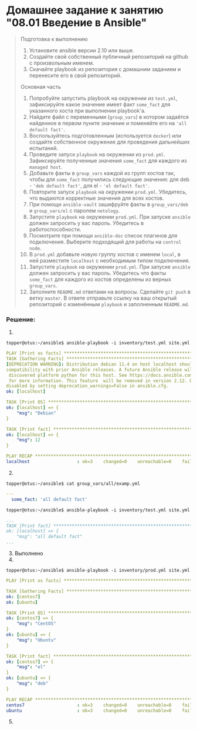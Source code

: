 # Домашнее задание к занятию "08.01 Введение в Ansible"

> Подготовка к выполнению
> 
> 1. Установите ansible версии 2.10 или выше.
> 2. Создайте свой собственный публичный репозиторий на github с произвольным именем.
> 3. Скачайте playbook из репозитория с домашним заданием и перенесите его в свой репозиторий.
> 
> Основная часть
> 
> 1. Попробуйте запустить playbook на окружении из `test.yml`, зафиксируйте какое значение имеет факт `some_fact` для указанного хоста при выполнении playbook'a.
> 2. Найдите файл с переменными (`group_vars`) в котором задаётся найденное в первом пункте значение и поменяйте его на `'all default fact'`.
> 3. Воспользуйтесь подготовленным (используется `docker`) или создайте собственное окружение для проведения дальнейших испытаний.
> 4. Проведите запуск `playbook` на окружении из `prod.yml`. Зафиксируйте полученные значения `some_fact` для каждого из `managed host`.
> 5. Добавьте факты в `group_vars` каждой из групп хостов так, чтобы для `some_fact` получились следующие значения: для deb - `'deb default fact'`, для el - `'el default fact'`.
> 6. Повторите запуск `playbook` на окружении `prod.yml`. Убедитесь, что выдаются корректные значения для всех хостов.
> 7. При помощи `ansible-vault` зашифруйте факты в `group_vars/deb` и `group_vars/el` с паролем `netology`.
> 8. Запустите `playbook` на окружении `prod.yml`. При запуске `ansible` должен запросить у вас пароль. Убедитесь в работоспособности.
> 9. Посмотрите при помощи `ansible-doc` список плагинов для подключения. Выберите подходящий для работы на `control node`.
> 10. В `prod.yml` добавьте новую группу хостов с именем `local`, в ней разместите `localhost` с необходимым типом подключения.
> 11. Запустите `playbook` на окружении `prod.yml`. При запуске `ansible` должен запросить у вас пароль. Убедитесь что факты `some_fact` для каждого из хостов определены из верных `group_vars`.
> 12. Заполните `README.md` ответами на вопросы. Сделайте `git push` в ветку `master`. В ответе отправьте ссылку на ваш открытый репозиторий с изменённым `playbook` и заполненным `README.md`.

### Решение:

1.
```
topper@otus:~/ansible$ ansible-playbook -i inventory/test.yml site.yml
```
```yaml
PLAY [Print os facts] *****************************************************************************************************************************
TASK [Gathering Facts] ****************************************************************************************************************************
[DEPRECATION WARNING]: Distribution debian 11.4 on host localhost should use /usr/bin/python3, but is using /usr/bin/python for backward 
compatibility with prior Ansible releases. A future Ansible release will default to using the
 discovered platform python for this host. See https://docs.ansible.com/ansible/2.10/reference_appendices/interpreter_discovery.html 
 for more information. This feature  will be removed in version 2.12. Deprecation warnings can be 
disabled by setting deprecation_warnings=False in ansible.cfg.
ok: [localhost]

TASK [Print OS] ***********************************************************************************************************************************
ok: [localhost] => {
    "msg": "Debian"
}

TASK [Print fact] *********************************************************************************************************************************
ok: [localhost] => {
    "msg": 12
}

PLAY RECAP ****************************************************************************************************************************************
localhost                  : ok=3    changed=0    unreachable=0    failed=0    skipped=0    rescued=0    ignored=0
```
2.
```
topper@otus:~/ansible$ cat group_vars/all/examp.yml 
```
```yaml
--- 
  some_fact: 'all default fact'
```
```
topper@otus:~/ansible$ ansible-playbook -i inventory/test.yml site.yml
```
```yaml
...
TASK [Print fact] **********************************************************************************************************************************
ok: [localhost] => {
    "msg": "all default fact"
...
```
3. Выполнено
4. 
```
topper@otus:~/ansible$ ansible-playbook -i inventory/prod.yml site.yml 
```
```yaml
PLAY [Print os facts] *********************************************************************************************************

TASK [Gathering Facts] ********************************************************************************************************
ok: [centos7]
ok: [ubuntu]

TASK [Print OS] ***************************************************************************************************************
ok: [centos7] => {
    "msg": "CentOS"
}
ok: [ubuntu] => {
    "msg": "Ubuntu"
}

TASK [Print fact] *************************************************************************************************************
ok: [centos7] => {
    "msg": "el"
}
ok: [ubuntu] => {
    "msg": "deb"
}

PLAY RECAP ********************************************************************************************************************
centos7                    : ok=3    changed=0    unreachable=0    failed=0    skipped=0    rescued=0    ignored=0   
ubuntu                     : ok=3    changed=0    unreachable=0    failed=0    skipped=0    rescued=0    ignored=0
```
5.
